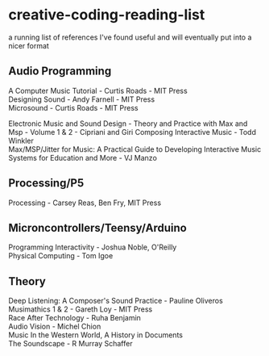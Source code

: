 # creative-coding-reading-list
a running list of references I've found useful and will eventually put into a nicer format


## Audio Programming
A Computer Music Tutorial - Curtis Roads - MIT Press  
Designing Sound - Andy Farnell - MIT Press  
Microsound - Curtis Roads - MIT Press  
  
Electronic Music and Sound Design - Theory and Practice with Max and Msp - Volume 1 & 2 - Cipriani and Giri
Composing Interactive Music - Todd Winkler  
Max/MSP/Jitter for Music: A Practical Guide to Developing Interactive Music Systems for Education and More - VJ Manzo  

## Processing/P5
Processing - Carsey Reas, Ben Fry, MIT Press

## Microncontrollers/Teensy/Arduino
Programming Interactivity - Joshua Noble, O'Reilly  
Physical Computing - Tom Igoe  


## Theory
Deep Listening: A Composer's Sound Practice - Pauline Oliveros
Musimathics 1 & 2 - Gareth Loy - MIT Press  
Race After Technology - Ruha Benjamin  
Audio Vision - Michel Chion  
Music In the Western World, A History in Documents  
The Soundscape - R Murray Schaffer  

